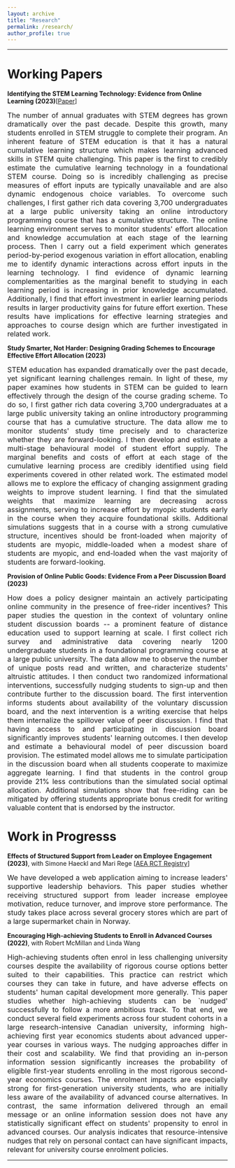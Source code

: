 ```yaml
---
layout: archive
title: "Research"
permalink: /research/
author_profile: true
---
```


 
---

<h1> Working Papers </h1>


**Identifying the STEM Learning Technology: Evidence from Online Learning (2023)**[[Paper](https://shaikhhammad.com/files/CumulativeLearningTechnologyMarch28.pdf)]

<div style="text-align: justify"> <font size="-0.5"> The number of annual graduates with STEM degrees has grown dramatically over the past decade. Despite this growth, many students enrolled in STEM struggle to complete their program. An inherent feature of STEM education is that it has a natural cumulative learning structure which makes learning advanced skills in STEM quite challenging. This paper is the first to credibly estimate the cumulative learning technology in a foundational STEM course. Doing so is incredibly challenging as precise measures of effort inputs are typically unavailable and are also dynamic endogenous choice variables. To overcome such challenges, I first gather rich data covering 3,700 undergraduates at a large public university taking an online introductory programming course that has a cumulative structure. The online learning environment serves to monitor students' effort allocation and knowledge accumulation at each stage of the learning process. Then I carry out a field experiment which generates period-by-period exogenous variation in effort allocation, enabling me to identify dynamic interactions across effort inputs in the learning technology. I find evidence of dynamic learning complementarities as the marginal benefit to studying in each learning period is increasing in prior knowledge accumulated. Additionally, I find that effort investment in earlier learning periods results in larger productivity gains for future effort exertion. These results have implications for effective learning strategies and approaches to course design which are further investigated in related work. </font> </div>


**Study Smarter, Not Harder: Designing Grading Schemes to Encourage Effective Effort Allocation (2023)**

<div style="text-align: justify"> <font size="-0.5"> STEM education has expanded dramatically over the past decade, yet significant learning challenges remain. In light of these, my paper examines how students in STEM can be guided to learn effectively through the design of the course grading scheme. To do so, I first gather rich data covering 3,700 undergraduates at a large public university taking an online introductory programming course that has a cumulative structure. The data allow me to monitor students' study time precisely and to characterize whether they are forward-looking. I then develop and estimate a multi-stage behavioural model of student effort supply. The marginal benefits and costs of effort at each stage of the cumulative learning process are credibly identified using field experiments covered in other related work. The estimated model allows me to explore the efficacy of changing assignment grading weights to improve student learning. I find that the simulated weights that maximize learning are decreasing across assignments, serving to increase effort by myopic students early in the course when they acquire foundational skills. Additional simulations suggests that in a course with a strong cumulative structure, incentives should be front-loaded when majority of students are myopic, middle-loaded when a modest share of students are myopic, and end-loaded when the vast majority of students are forward-looking. </font> </div>


**Provision of Online Public Goods: Evidence From a Peer Discussion Board (2023)**

<div style="text-align: justify"> <font size="-0.5"> How does a policy designer maintain an actively participating online community in the presence of free-rider incentives? This paper studies the question in the context of voluntary online student discussion boards -- a prominent feature of distance education used to support learning at scale. I first collect rich survey and administrative data covering nearly 1200 undergraduate students in a foundational programming course at a large public university. The data allow me to observe the number of unique posts read and written, and characterize students' altruistic attitudes. I then conduct two randomized informational interventions, successfully nudging students to sign-up and then contribute further to the discussion board. The first intervention informs students about availability of the voluntary discussion board, and the next intervention is a writing exercise that helps them internalize the spillover value of peer discussion. I find that having access to and participating in discussion board significantly improves students' learning outcomes. I then develop and estimate a behavioural model of peer discussion board provision. The estimated model allows me to simulate participation in the discussion board when all students cooperate to maximize aggregate learning. I find that students in the control group provide 21% less contributions than the simulated social optimal allocation. Additional simulations show that free-riding can be mitigated by offering students appropriate bonus credit for writing valuable content that is endorsed by the instructor. </font> </div>

<h1> Work in Progresss </h1>

**Effects of Structured Support from Leader on Employee Engagement (2023)**, with Simone Haeckl and Mari Rege [[AEA RCT Registry](https://www.socialscienceregistry.org/trials/10967/history/172151)]

<div style="text-align: justify"> <font size="-0.5"> We have developed a web application aiming to increase leaders' supportive leadership behaviors. This paper studies whether receiving structured support from leader increase employee motivation, reduce turnover, and improve store performance. The study takes place across several grocery stores which are part of a large supermarket chain in Norway. </font> </div>

**Encouraging High-achieving Students to Enroll in Advanced Courses (2022)**, with Robert McMillan and Linda Wang

<div style="text-align: justify"> <font size="-0.5"> High-achieving students often enrol in less challenging university courses despite the availability of rigorous course options better suited to their capabilities.  This practice can restrict which courses they can take in future, and have adverse effects on students' human capital development more generally. This paper studies whether high-achieving students can be `nudged' successfully to follow a more ambitious track.  To that end, we conduct several field experiments across four student cohorts in a large research-intensive Canadian university, informing high-achieving first year economics students about advanced upper-year courses in various ways.  The nudging approaches differ in their cost and scalability. We find that providing an in-person information session significantly increases the probability of eligible first-year students enrolling in the most rigorous second-year economics courses. The enrolment impacts are especially strong for first-generation university students, who are initially less aware of the availability of advanced course alternatives. In contrast, the same information delivered through an email message or an online information session does not have any statistically significant effect on students' propensity to enrol in advanced courses. Our analysis indicates that resource-intensive nudges that rely on personal contact can have significant impacts, relevant for university course enrolment policies. </font> </div>



---




